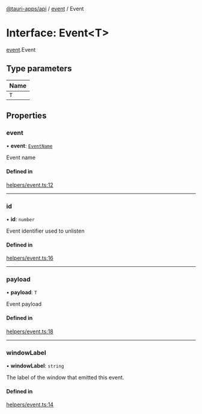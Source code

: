 [@tauri-apps/api](../README.md) / [event](../modules/event.md) / Event

# Interface: Event<T\>

[event](../modules/event.md).Event

## Type parameters

| Name |
| :------ |
| `T` |

## Properties

### event

• **event**: [`EventName`](../modules/event.md#eventname)

Event name

#### Defined in

[helpers/event.ts:12](https://github.com/tauri-apps/tauri/blob/82b7f51/tooling/api/src/helpers/event.ts#L12)

___

### id

• **id**: `number`

Event identifier used to unlisten

#### Defined in

[helpers/event.ts:16](https://github.com/tauri-apps/tauri/blob/82b7f51/tooling/api/src/helpers/event.ts#L16)

___

### payload

• **payload**: `T`

Event payload

#### Defined in

[helpers/event.ts:18](https://github.com/tauri-apps/tauri/blob/82b7f51/tooling/api/src/helpers/event.ts#L18)

___

### windowLabel

• **windowLabel**: `string`

The label of the window that emitted this event.

#### Defined in

[helpers/event.ts:14](https://github.com/tauri-apps/tauri/blob/82b7f51/tooling/api/src/helpers/event.ts#L14)
